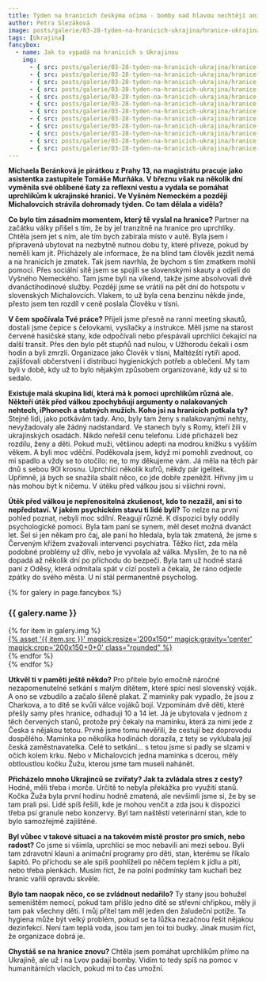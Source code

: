 ```yaml
---
title: Týden na hranicích českýma očima - bomby nad hlavou nechtějí ani bohatí, ani chudí
author: Petra Slezáková
image: posts/galerie/03-28-tyden-na-hranicich-ukrajina/hranice-ukrajina10.jpeg
tags: [Ukrajina]
fancybox:
  - name: Jak to vypadá na hranicích s Ukrajinou
    img:
      - { src: posts/galerie/03-28-tyden-na-hranicich-ukrajina/hranice-ukrajina01.jpeg, title: Týden na hranicích českýma očima - v krizi se rozostřují majetkové rozdíly, bomby nad hlavou nechtějí ani bohatí, ani chudí }
      - { src: posts/galerie/03-28-tyden-na-hranicich-ukrajina/hranice-ukrajina02.jpeg, title: Týden na hranicích českýma očima - v krizi se rozostřují majetkové rozdíly, bomby nad hlavou nechtějí ani bohatí, ani chudí }
      - { src: posts/galerie/03-28-tyden-na-hranicich-ukrajina/hranice-ukrajina03.jpeg, title: Týden na hranicích českýma očima - v krizi se rozostřují majetkové rozdíly, bomby nad hlavou nechtějí ani bohatí, ani chudí }
      - { src: posts/galerie/03-28-tyden-na-hranicich-ukrajina/hranice-ukrajina04.jpeg, title: Týden na hranicích českýma očima - v krizi se rozostřují majetkové rozdíly, bomby nad hlavou nechtějí ani bohatí, ani chudí }
      - { src: posts/galerie/03-28-tyden-na-hranicich-ukrajina/hranice-ukrajina05.jpeg, title: Týden na hranicích českýma očima - v krizi se rozostřují majetkové rozdíly, bomby nad hlavou nechtějí ani bohatí, ani chudí }
      - { src: posts/galerie/03-28-tyden-na-hranicich-ukrajina/hranice-ukrajina06.jpeg, title: Týden na hranicích českýma očima - v krizi se rozostřují majetkové rozdíly, bomby nad hlavou nechtějí ani bohatí, ani chudí }
      - { src: posts/galerie/03-28-tyden-na-hranicich-ukrajina/hranice-ukrajina07.jpeg, title: Týden na hranicích českýma očima - v krizi se rozostřují majetkové rozdíly, bomby nad hlavou nechtějí ani bohatí, ani chudí }
      - { src: posts/galerie/03-28-tyden-na-hranicich-ukrajina/hranice-ukrajina08.jpeg, title: Týden na hranicích českýma očima - v krizi se rozostřují majetkové rozdíly, bomby nad hlavou nechtějí ani bohatí, ani chudí }
      - { src: posts/galerie/03-28-tyden-na-hranicich-ukrajina/hranice-ukrajina09.jpeg, title: Týden na hranicích českýma očima - v krizi se rozostřují majetkové rozdíly, bomby nad hlavou nechtějí ani bohatí, ani chudí }
      - { src: posts/galerie/03-28-tyden-na-hranicich-ukrajina/hranice-ukrajina10.jpeg, title: Týden na hranicích českýma očima - v krizi se rozostřují majetkové rozdíly, bomby nad hlavou nechtějí ani bohatí, ani chudí }
      - { src: posts/galerie/03-28-tyden-na-hranicich-ukrajina/hranice-ukrajina11.jpeg, title: Týden na hranicích českýma očima - v krizi se rozostřují majetkové rozdíly, bomby nad hlavou nechtějí ani bohatí, ani chudí }
      - { src: posts/galerie/03-28-tyden-na-hranicich-ukrajina/hranice-ukrajina12.jpeg, title: Týden na hranicích českýma očima - v krizi se rozostřují majetkové rozdíly, bomby nad hlavou nechtějí ani bohatí, ani chudí }
---
```


**Michaela Beránková je pirátkou z Prahy 13, na magistrátu pracuje jako asistentka zastupitele Tomáše Murňáka. V březnu však na několik dní vyměnila své oblíbené šaty za reflexní vestu a vydala se pomáhat uprchlíkům k ukrajinské hranici. Ve Vyšném Nemeckém a později Michalovcích strávila dohromady týden. Co tam dělala a viděla?** 

**Co bylo tím zásadním momentem, který tě vyslal na hranice?**
Partner na začátku války přišel s tím, že by jel tranzitně na hranice pro uprchlíky. Chtěla jsem jet s ním, ale tím bych zabírala místo v autě. Byla jsem i připravená ubytovat na nezbytně nutnou dobu ty, které přiveze, pokud by neměli kam jít. Přicházely ale informace, že na blind tam člověk jezdit nemá a na hranicích je zmatek. Tak jsem navrhla, že bychom s tím zmatkem mohli pomoci. Přes sociální sítě jsem se spojili se slovenskými skauty a odjeli do Vyšného Nemeckého. Tam jsme byli na víkend, takže jsme absolvovali dvě dvanáctihodinové služby. Později jsme se vrátili na pět dní do hotspotu v slovenských Michalovcích. Vlakem, to už byla cena benzinu někde jinde, přesto jsem ten rozdíl v ceně poslala Člověku v tísni.

**V čem spočívala Tvé práce?**
Přijeli jsme přesně na ranní meeting skautů, dostali jsme čepice s čelovkami, vysílačky a instrukce. Měli jsme na starost červené hasičské stany, kde odpočívali nebo přespávali uprchlíci čekající na další transit. Přes den bylo pět stupňů nad nulou, v Užhorodu čekali i osm hodin a byli zmrzlí. Organizace jako Člověk v tísni, Maltézští rytíři apod. zajišťovali občerstvení i distribuci hygienických potřeb a oblečení. My tam byli v době, kdy už to bylo nějakým způsobem organizované, kdy už si to sedalo. 

**Existuje malá skupina lidí, která má k pomoci uprchlíkům různá ale. Někteří útěk před válkou zpochybňují argumenty o nalakovaných nehtech, iPhonech a statných mužích. Koho jsi na hranicích potkala ty?**
Stejné lidi, jako potkávám tady. Ano, byly tam ženy s nalakovanými nehty, nevyžadovaly ale žádný nadstandard. Ve stanech byly s Romy, kteří žili v ukrajinských osadách. Nikdo neřešil cenu telefonu. Lidé přicházeli bez rozdílu, ženy a děti. Pokud muži, většinou adepti na modrou knížku s vyšším věkem. A byli moc vděční. Poděkovala jsem, když mi pomohli zvednout, co mi spadlo a vždy se to otočilo: ne, to my děkujeme vám. Já měla na těch pár dnů s sebou 90l krosnu. Uprchlíci několik kufrů, někdy pár igelitek. Upřímně, já bych se snažila sbalit něco, co jde dobře zpeněžit. Hřivny jim u nás mohou být k ničemu. V útěku před válkou jsou si všichni rovni.

**Útěk před válkou je nepřenositelná zkušenost, kdo to nezažil, ani si to nepředstaví. V jakém psychickém stavu ti lidé byli?**
To nelze na první pohled poznat, nebyli moc sdílní. Reagují různě. K dispozici byly oddíly psychologické pomoci. Byla tam paní se synem, měl deset možná dvanáct let. Šel si jen někam pro čaj, ale paní ho hledala, byla tak zmatená, že jsme s Červeným křížem zvažovali intervenci psychiatra. Těžko říct, zda měla podobné problémy už dřív, nebo je vyvolala až válka. Myslím, že to na ně dopadá až několik dní po příchodu do bezpečí. Byla tam už hodně stará paní z Oděsy, která odmítala spát v cizí posteli a čekala, že ráno odjede zpátky do svého města. U ní stál permanentně psycholog.

{% for galery in page.fancybox %}
<div class="mt-4">
  <h3>{{ galery.name }}</h3>
  <div class="grid grid-cols-4 gap-4">
  {% for item in galery.img %}
    <div class="">
      <a data-fancybox="gallery" href="{% asset '{{ item.src }}' @path %}" data-caption="{{ item.title }}">{% asset '{{ item.src }}' magick:resize='200x150^' magick:gravity='center' magick:crop='200x150+0+0' class="rounded" %}</a>
    </div>
  {% endfor %}
  </div>
</div>
{% endfor %}

**Utkvěl ti v paměti ještě někdo?**
Pro přítele bylo emočně náročné nezapomenutelné setkání s malým dítětem, které spící nesl slovenský voják. A ono se vzbudilo a začalo šíleně plakat. Z maminky pak vypadlo, že jsou z Charkova, a to dítě se kvůli válce vojáků bojí. Vzpomínám dvě děti, které přešly samy přes hranice, odhaduji 10 a 14 let. Já je ubytovala v jednom z těch červených stanů, protože prý čekaly na maminku, která za nimi jede z Česka s nějakou tetou. Prvně jsme tomu nevěřili, že cestují bez doprovodu dospělého. Maminka po několika hodinách dorazila, z tety se vyklubala její česká zaměstnavatelka. Celé to setkání… s tetou jsme si padly se slzami v očích kolem krku. Nebo v Michalovcích jedna maminka s dcerou, měly obtloustlou kočku Žužu, kterou jsme tam museli nahánět.

**Přicházelo mnoho Ukrajinců se zvířaty? Jak ta zvládala stres z cesty?**
Hodně, měli třeba i morče. Určitě to nebyla překážka pro využití stanů. Kočka Žuža byla první hodinu hodně zmatená, ale nevšimli jsme si, že by se tam prali psi. Lidé spíš řešili, kde je mohou venčit a zda jsou k dispozici třeba psí granule nebo konzervy. Byl tam naštěstí veterinární stan, kde to bylo samozřejmě zajištěné. 

**Byl vůbec v takové situaci a na takovém místě prostor pro smích, nebo radost?**
Co jsme si všimla, uprchlíci se moc nebavili ani mezi sebou. Byli tam zdravotní klauni a animační programy pro děti, stan, kterému se říkalo šapitó. Po příchodu se ale spíš poohlíželi po něčem teplém k jídlu a pití, nebo třeba plenkách. Musím říct, že na polní podmínky tam kuchaři bez hranic vařili opravdu skvěle. 

**Bylo tam naopak něco, co se zvládnout nedařilo?**
Ty stany jsou bohužel semeništěm nemocí, pokud tam přišlo jedno dítě se střevní chřipkou, měly ji tam pak všechny děti. I můj přítel tam měl jeden den žaludeční potíže. Ta hygiena může být velký problém, pokud se ta lůžka nezačnou řešit nějakou dezinfekcí. Není tam teplá voda, jsou tam jen toi toi budky. Jinak musím říct, že organizace dobrá je. 

**Chystáš se na hranice znovu?**
Chtěla jsem pomáhat uprchlíkům přímo na Ukrajině, ale už i na Lvov padají bomby. Vidím to tedy spíš na pomoc v humanitárních vlacích, pokud mi to čas umožní.
